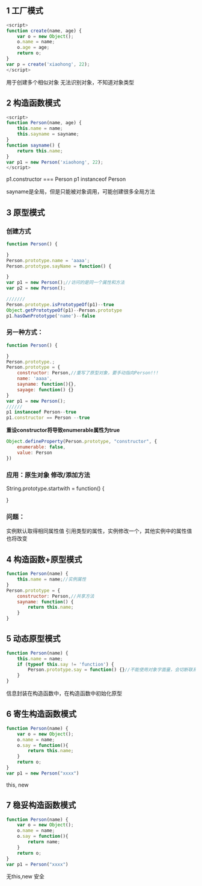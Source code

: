 ## 1 工厂模式
```js
<script>
function create(name, age) {
    var o = new Object();
    o.name = name;
    o.age = age;
    return o;
}
var p = create('xiaohong', 22);
</script>
```
用于创建多个相似对象
无法识别对象，不知道对象类型

## 2 构造函数模式
```js
<script>
function Person(name, age) {
    this.name = name;
    this.sayname = sayname;
}
function sayname() {
    return this.name;
}
var p1 = new Person('xiaohong', 22);
</script>
```
p1.constructor === Person
p1 instanceof Person

sayname是全局，但是只能被对象调用，可能创建很多全局方法

## 3 原型模式
### 创建方式
```js
function Person() {

}
Person.prototype.name = 'aaaa';
Person.prototype.sayName = function() {

}
var p1 = new Person();//访问的是同一个属性和方法
var p2 = new Person();

///////
Person.prototype.isPrototypeOf(p1)--true
Object.getPrototypeOf(p1)--Person.prototype
p1.hasOwnPrototype('name')--false
```

### 另一种方式：
```js
function Person() {

}
Person.prototype.;
Person.prototype = {
    constructor: Person,//重写了原型对象，要手动指向Person!!!
    name: 'aaaa',
    sayname: function(){},
    sayage: function() {}
}
var p1 = new Person();
//////
p1 instanceof Person--true
p1.constructor == Person --true
```

**重设constructor将导致enumerable属性为true**
```js
Object.defineProperty(Person.prototype, "constructor", {
    enumerable: false,
    value: Person
})
```
### 应用：原生对象 修改/添加方法
String.prototype.startwith = function() {

}
### 问题：
实例默认取得相同属性值
引用类型的属性，实例修改一个，其他实例中的属性值也将改变

## 4 构造函数+原型模式
```js
function Person(name) {
    this.name = name;//实例属性
}
Person.prototype = {
    constructor: Person,//共享方法
    sayname: function() {
        return this.name;
    }
}
```


## 5 动态原型模式
```js
function Person(name) {
    this.name = name;
    if (typeof this.say != 'function') {
        Person.prototype.say = function() {}//不能使用对象字面量，会切断联系
    }
}
```
信息封装在构造函数中，在构造函数中初始化原型

## 6 寄生构造函数模式
```js
function Person(name) {
    var o = new Object();
    o.name = name;
    o.say = function(){
        return this.name;
    }
    return o;
}
var p1 = new Person("xxxx")
```
this, new


## 7 稳妥构造函数模式
```js
function Person(name) {
    var o = new Object();
    o.name = name;
    o.say = function(){
        return name;
    }
    return o;
}
var p1 = Person("xxxx")
```
无this,new
安全